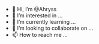 - 👋 Hi, I’m @Ahryss
- 👀 I’m interested in ...
- 🌱 I’m currently learning ...
- 💞️ I’m looking to collaborate on ...
- 📫 How to reach me ...

<!---
Ahryss/Ahryss is a ✨ special ✨ repository because its `README.md` (this file) appears on your GitHub profile.
You can click the Preview link to take a look at your changes.
--->
